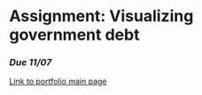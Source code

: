 # Assignment: Visualizing government debt
### *Due 11/07*
[Link to portfolio main page](/README.md)
